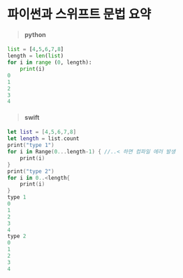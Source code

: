 # 파이썬과 스위프트 문법 요약

> #### python

```python
list = [4,5,6,7,8]
length = len(list)
for i in range (0, length): 
    print(i)   
0
1
2
3
4
```

> #### swift

```swift
let list = [4,5,6,7,8]
let length = list.count
print("type 1")
for i in Range(0...length-1) { //..< 하면 컴파일 에러 발생 
    print(i)
}
print("type 2")
for i in 0..<length{
    print(i)
}
type 1
0
1
2
3
4
type 2
0
1
2
3
4
```
